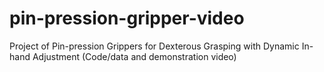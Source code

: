 # pin-pression-gripper-video
Project of Pin-pression Grippers for Dexterous Grasping with Dynamic In-hand Adjustment (Code/data and demonstration video)
